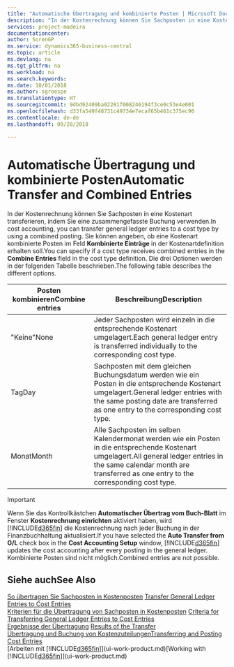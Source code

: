 ```yaml
---
title: "Automatische Übertragung und kombinierte Posten | Microsoft Docs"
description: "In der Kostenrechnung können Sie Sachposten in eine Kostenart transferieren, indem Sie eine zusammengefasste Buchung verwenden. Sie können angeben, ob eine Kostenart kombinierte Posten im Feld **Kombinierte Einträge** in der Kostenartdefinition erhalten soll. Die drei Optionen werden in der folgenden Tabelle beschrieben."
services: project-madeira
documentationcenter: 
author: SorenGP
ms.service: dynamics365-business-central
ms.topic: article
ms.devlang: na
ms.tgt_pltfrm: na
ms.workload: na
ms.search.keywords: 
ms.date: 10/01/2018
ms.author: sgroespe
ms.translationtype: HT
ms.sourcegitcommit: 9dbd92409ba02281f008246194f3ce0c53e4e001
ms.openlocfilehash: d33fa549f48731c49734e7ecaf65b461c375ec90
ms.contentlocale: de-de
ms.lasthandoff: 09/28/2018

---
```

# <a name="automatic-transfer-and-combined-entries"></a><span data-ttu-id="fbd4f-105">Automatische Übertragung und kombinierte Posten</span><span class="sxs-lookup"><span data-stu-id="fbd4f-105">Automatic Transfer and Combined Entries</span></span>
<span data-ttu-id="fbd4f-106">In der Kostenrechnung können Sie Sachposten in eine Kostenart transferieren, indem Sie eine zusammengefasste Buchung verwenden.</span><span class="sxs-lookup"><span data-stu-id="fbd4f-106">In cost accounting, you can transfer general ledger entries to a cost type by using a combined posting.</span></span> <span data-ttu-id="fbd4f-107">Sie können angeben, ob eine Kostenart kombinierte Posten im Feld **Kombinierte Einträge** in der Kostenartdefinition erhalten soll.</span><span class="sxs-lookup"><span data-stu-id="fbd4f-107">You can specify if a cost type receives combined entries in the **Combine Entries** field in the cost type definition.</span></span> <span data-ttu-id="fbd4f-108">Die drei Optionen werden in der folgenden Tabelle beschrieben.</span><span class="sxs-lookup"><span data-stu-id="fbd4f-108">The following table describes the different options.</span></span>  

|<span data-ttu-id="fbd4f-109">Posten kombinieren</span><span class="sxs-lookup"><span data-stu-id="fbd4f-109">Combine entries</span></span>|<span data-ttu-id="fbd4f-110">Beschreibung</span><span class="sxs-lookup"><span data-stu-id="fbd4f-110">Description</span></span>|  
|---------------------|-----------------|  
|<span data-ttu-id="fbd4f-111">"Keine"</span><span class="sxs-lookup"><span data-stu-id="fbd4f-111">None</span></span>|<span data-ttu-id="fbd4f-112">Jeder Sachposten wird einzeln in die entsprechende Kostenart umgelagert.</span><span class="sxs-lookup"><span data-stu-id="fbd4f-112">Each general ledger entry is transferred individually to the corresponding cost type.</span></span>|  
|<span data-ttu-id="fbd4f-113">Tag</span><span class="sxs-lookup"><span data-stu-id="fbd4f-113">Day</span></span>|<span data-ttu-id="fbd4f-114">Sachposten mit dem gleichen Buchungsdatum werden wie ein Posten in die entsprechende Kostenart umgelagert.</span><span class="sxs-lookup"><span data-stu-id="fbd4f-114">General ledger entries with the same posting date are transferred as one entry to the corresponding cost type.</span></span>|  
|<span data-ttu-id="fbd4f-115">Monat</span><span class="sxs-lookup"><span data-stu-id="fbd4f-115">Month</span></span>|<span data-ttu-id="fbd4f-116">Alle Sachposten im selben Kalendermonat werden wie ein Posten in die entsprechende Kostenart umgelagert.</span><span class="sxs-lookup"><span data-stu-id="fbd4f-116">All general ledger entries in the same calendar month are transferred as one entry to the corresponding cost type.</span></span>|  

> [!IMPORTANT]  
>  <span data-ttu-id="fbd4f-117">Wenn Sie das Kontrollkästchen **Automatischer Übertrag vom Buch-Blatt** im Fenster **Kostenrechnung einrichten** aktiviert haben, wird [!INCLUDE[d365fin](includes/d365fin_md.md)] die Kostenrechnung nach jeder Buchung in der Finanzbuchhaltung aktualisiert.</span><span class="sxs-lookup"><span data-stu-id="fbd4f-117">If you have selected the **Auto Transfer from G/L** check box in the **Cost Accounting Setup** window, [!INCLUDE[d365fin](includes/d365fin_md.md)] updates the cost accounting after every posting in the general ledger.</span></span> <span data-ttu-id="fbd4f-118">Kombinierte Posten sind nicht möglich.</span><span class="sxs-lookup"><span data-stu-id="fbd4f-118">Combined entries are not possible.</span></span>  

## <a name="see-also"></a><span data-ttu-id="fbd4f-119">Siehe auch</span><span class="sxs-lookup"><span data-stu-id="fbd4f-119">See Also</span></span>  
 <span data-ttu-id="fbd4f-120">[So übertragen Sie Sachposten in Kostenposten](finance-how-to-transfer-general-ledger-entries-to-cost-entries.md) </span><span class="sxs-lookup"><span data-stu-id="fbd4f-120">[Transfer General Ledger Entries to Cost Entries](finance-how-to-transfer-general-ledger-entries-to-cost-entries.md) </span></span>  
 <span data-ttu-id="fbd4f-121">[Kriterien für die Übertragung von Sachposten in Kostenposten](finance-criteria-for-transferring-general-ledger-entries-to-cost-entries.md) </span><span class="sxs-lookup"><span data-stu-id="fbd4f-121">[Criteria for Transferring General Ledger Entries to Cost Entries](finance-criteria-for-transferring-general-ledger-entries-to-cost-entries.md) </span></span>  
 <span data-ttu-id="fbd4f-122">[Ergebnisse der Übertragung](finance-results-of-the-transfer.md) </span><span class="sxs-lookup"><span data-stu-id="fbd4f-122">[Results of the Transfer](finance-results-of-the-transfer.md) </span></span>  
 [<span data-ttu-id="fbd4f-123">Übertragung und Buchung von Kostenzuteilungen</span><span class="sxs-lookup"><span data-stu-id="fbd4f-123">Transferring and Posting Cost Entries</span></span>](finance-transfer-and-post-cost-entries.md)  
 <span data-ttu-id="fbd4f-124">[Arbeiten mit [!INCLUDE[d365fin](includes/d365fin_md.md)]](ui-work-product.md)</span><span class="sxs-lookup"><span data-stu-id="fbd4f-124">[Working with [!INCLUDE[d365fin](includes/d365fin_md.md)]](ui-work-product.md)</span></span>

